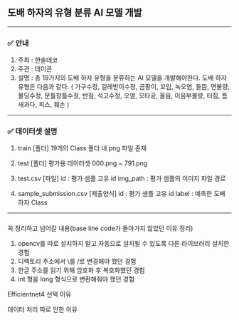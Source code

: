 ## 도배 하자의 유형 분류 AI 모델 개발
---
### ✅ 안내
1. 주최 : 한솔데코
2. 주관 : 데이콘
3. 설명 : 총 19가지의 도배 하자 유형을 분류하는 AI 모델을 개발해야한다. 도배 하자 유형은 다음과 같다.
   ( 가구수정, 걸레받이수정, 곰팡이, 꼬임, 녹오염, 들뜸, 면불량, 몰딩수정, 문틀창틀수정, 반점, 석고수정, 오염, 오타공, 울음, 이음부불량, 터짐, 틈새과다, 피스, 훼손 )
   
---
### ✅ 데이터셋 설명
1. train [폴더]
  19개의 Class 폴더 내 png 파일 존재

2. test [폴더]
  평가용 데이터셋
  000.png ~ 791.png

3. test.csv [파일]
  id : 평가 샘플 고유 id
  img_path : 평가 샘플의 이미지 파일 경로

4. sample_submission.csv [제출양식]
  id : 평가 샘플 고유 id
  label : 예측한 도배 하자 Class
---
###


꼭 정리하고 넘어갈 내용(base line code가 돌아가지 않았던 이유 정리)

1. opencv를 따로 설치하지 말고 자동으로 설치될 수 있도록 다른 라이브러리 설치한 경험
2. 디렉토리 주소에서 \\를 /로 변경해야 했던 경험
3. 한글 주소를 읽기 위해 암호화 후 복호화했던 경험
4. int 형을 long 형식으로 변환해줘야 했던 경험

Efficientnet4 선택 이유

데이터 처리 따로 안한 이유
